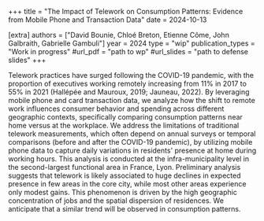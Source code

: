 +++
title = "The Impact of Telework on Consumption Patterns: Evidence from Mobile Phone and Transaction Data"
date = 2024-10-13

[extra]
authors = ["David Bounie, Chloé Breton, Etienne Côme, John Galbraith, Gabrielle Gambuli"]
year = 2024
type = "wip"
publication_types = "Work in progress"
#url_pdf = "path to wp"
#url_slides = "path to defense slides"
+++

Telework practices have surged following the COVID-19 pandemic, with the proportion of executives working remotely increasing from 11% in 2017 to 55% in 2021 (Hallépée and Mauroux, 2019; Jauneau, 2022). By leveraging mobile phone and card transaction data, we analyze how the shift to remote work influences consumer behavior and spending across different geographic contexts, specifically comparing consumption patterns near home versus at the workplace. We address the limitations of traditional telework measurements, which often depend on annual surveys or temporal comparisons (before and after the COVID-19 pandemic), by utilizing mobile phone data to capture daily variations in residents' presence at home during working hours. This analysis is conducted at the infra-municipality level in the second-largest functional area in France, Lyon. Preliminary analysis suggests that telework is likely associated to huge declines in expected presence in few areas in the core city, while most other areas experience only modest gains. This phenomenon is driven by the high geographic concentration of jobs and the spatial dispersion of residences. We anticipate that a similar trend will be observed in consumption patterns.

